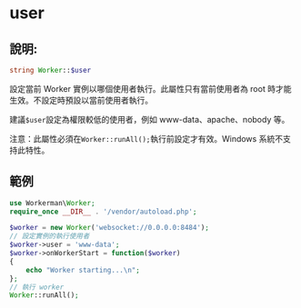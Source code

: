 # user

## 說明:
```php
string Worker::$user
```

設定當前 Worker 實例以哪個使用者執行。此屬性只有當前使用者為 root 時才能生效。不設定時預設以當前使用者執行。

建議```$user```設定為權限較低的使用者，例如 www-data、apache、nobody 等。

注意：此屬性必須在```Worker::runAll();```執行前設定才有效。Windows 系統不支持此特性。

## 範例

```php
use Workerman\Worker;
require_once __DIR__ . '/vendor/autoload.php';

$worker = new Worker('websocket://0.0.0.0:8484');
// 設定實例的執行使用者
$worker->user = 'www-data';
$worker->onWorkerStart = function($worker)
{
    echo "Worker starting...\n";
};
// 執行 worker
Worker::runAll();
```
